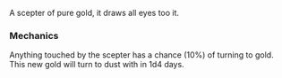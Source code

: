A scepter of pure gold, it draws all eyes too it.

### Mechanics

Anything touched by the scepter has a chance (10%) of turning to gold. This new gold will turn to dust with in 1d4 days.